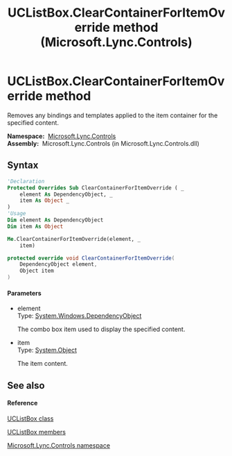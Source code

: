 ﻿---
title: UCListBox.ClearContainerForItemOverride method  (Microsoft.Lync.Controls)
TOCTitle: 'ClearContainerForItemOverride method '
ms:assetid: M:Microsoft.Lync.Controls.UCListBox.ClearContainerForItemOverride(System.Windows.DependencyObject,System.Object)_DI_3_UC_OCS14MrefLyncWPF
ms:mtpsurl: https://msdn.microsoft.com/en-us/library/microsoft.lync.controls.uclistbox.clearcontainerforitemoverride(v=office.15)
ms:contentKeyID: 48599695
ms.date: 07/28/2014
mtps_version: v=office.15
f1_keywords:
- Microsoft.Lync.Controls.UCListBox.ClearContainerForItemOverride
dev_langs:
- CSharp
- JScript
- VB
- other
---

# UCListBox.ClearContainerForItemOverride method

Removes any bindings and templates applied to the item container for the specified content.

**Namespace:**  [Microsoft.Lync.Controls](microsoft-lync-controls-namespace_1.md)  
**Assembly:**  Microsoft.Lync.Controls (in Microsoft.Lync.Controls.dll)

## Syntax

``` vb
'Declaration
Protected Overrides Sub ClearContainerForItemOverride ( _
    element As DependencyObject, _
    item As Object _
)
'Usage
Dim element As DependencyObject
Dim item As Object

Me.ClearContainerForItemOverride(element, _
    item)
```

``` csharp
protected override void ClearContainerForItemOverride(
    DependencyObject element,
    Object item
)
```

#### Parameters

  - element  
    Type: [System.Windows.DependencyObject](http://msdn2.microsoft.com/en-us/library/ms589309)  
    
    The combo box item used to display the specified content.

<!-- end list -->

  - item  
    Type: [System.Object](http://msdn2.microsoft.com/en-us/library/e5kfa45b)  
    
    The item content.

## See also

#### Reference

[UCListBox class](uclistbox-class-microsoft-lync-controls_1.md)

[UCListBox members](uclistbox-members-microsoft-lync-controls_1.md)

[Microsoft.Lync.Controls namespace](microsoft-lync-controls-namespace_1.md)

